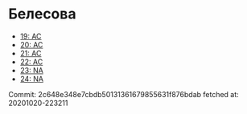 # Белесова
- [19: AC](19.md)
- [20: AC](20.md)
- [21: AC](21.md)
- [22: AC](22.md)
- [23: NA](23.md)
- [24: NA](24.md)

Commit: 2c648e348e7cbdb50131361679855631f876bdab
 fetched at: 20201020-223211
